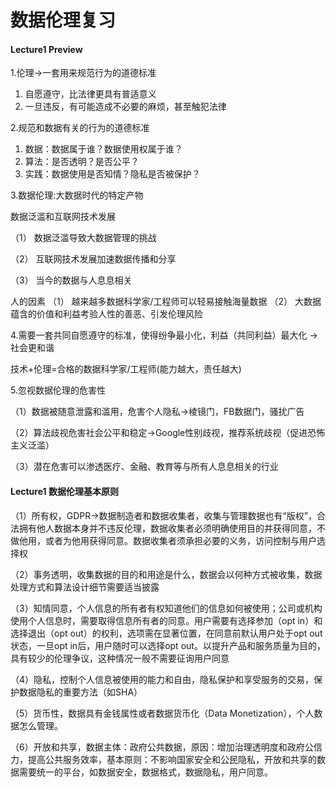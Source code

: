 # 数据伦理复习

#### Lecture1 Preview

1.伦理$\rightarrow$一套用来规范行为的道德标准

1. 自愿遵守，比法律更具有普适意义
2. 一旦违反，有可能造成不必要的麻烦，甚至触犯法律

2.规范和数据有关的行为的道德标准

1. 数据：数据属于谁？数据使用权属于谁？
2. 算法：是否透明？是否公平？
3. 实践：数据使用是否知情？隐私是否被保护？

3.数据伦理:大数据时代的特定产物

数据泛滥和互联网技术发展

（1） 数据泛滥导致大数据管理的挑战

（2） 互联网技术发展加速数据传播和分享

（3） 当今的数据与人息息相关

人的因素
（1） 越来越多数据科学家/工程师可以轻易接触海量数据
（2） 大数据蕴含的价值和利益考验人性的善恶、引发伦理风险

4.需要一套共同自愿遵守的标准，使得纷争最小化，利益（共同利益）最大化 $\rightarrow$ 社会更和谐

技术+伦理=合格的数据科学家/工程师(能力越大，责任越大)

5.忽视数据伦理的危害性

（1）数据被随意泄露和滥用，危害个人隐私$\rightarrow$棱镜门，FB数据门，骚扰广告

（2）算法歧视危害社会公平和稳定$\rightarrow$Google性别歧视，推荐系统歧视（促进恐怖主义泛滥）

（3）潜在危害可以渗透医疗、金融、教育等与所有人息息相关的行业

#### Lecture1 数据伦理基本原则

（1）所有权，GDPR$\rightarrow$数据制造者和数据收集者，收集与管理数据也有“版权”，合法拥有他人数据本身并不违反伦理，数据收集者必须明确使用目的并获得同意，不做他用，或者为他用获得同意。数据收集者须承担必要的义务，访问控制与用户选择权

（2）事务透明，收集数据的目的和用途是什么，数据会以何种方式被收集，数据处理方式和算法设计细节需要适当披露

（3）知情同意，个人信息的所有者有权知道他们的信息如何被使用；公司或机构使用个人信息时，需要取得信息所有者的同意。用户需要有选择参加（opt in）和选择退出（opt out）的权利，选项需在显著位置，在同意前默认用户处于opt out状态，一旦opt in后，用户随时可以选择opt out。以提升产品和服务质量为目的，具有较少的伦理争议，这种情况一般不需要征询用户同意

（4）隐私，控制个人信息被使用的能力和自由，隐私保护和享受服务的交易，保护数据隐私的重要方法（如SHA）

（5）货币性，数据具有金钱属性或者数据货币化（Data Monetization），个人数据怎么管理。

（6）开放和共享，数据主体：政府公共数据，原因：增加治理透明度和政府公信力，提高公共服务效率，基本原则：不影响国家安全和公民隐私，开放和共享的数据需要统一的平台，如数据安全，数据格式，数据隐私，用户同意。



